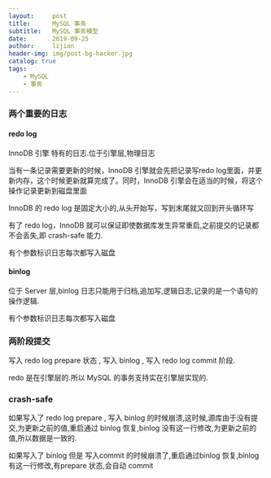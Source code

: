 ```yaml
---
layout:     post
title:      MySQL 事务
subtitle:   MySQL 事务模型
date:       2019-09-25
author:     lijian
header-img: img/post-bg-hacker.jpg
catalog: true
tags:
    - MySQL
    - 事务
---
```


### 两个重要的日志

#### redo log

InnoDB 引擎 特有的日志.位于引擎层,物理日志

当有一条记录需要更新的时候，InnoDB 引擎就会先把记录写redo log里面，并更新内存，这个时候更新就算完成了。同时，InnoDB 引擎会在适当的时候，将这个操作记录更新到磁盘里面
                  
InnoDB 的 redo log 是固定大小的,从头开始写，写到末尾就又回到开头循环写

有了 redo log，InnoDB 就可以保证即使数据库发生异常重启,之前提交的记录都不会丢失,即 crash-safe 能力.
                                    
有个参数标识日志每次都写入磁盘      
                              

#### binlog

位于 Server 层,binlog 日志只能用于归档,追加写,逻辑日志,记录的是一个语句的操作逻辑.

          
有个参数标识日志每次都写入磁盘

### 两阶段提交

写入 redo log prepare 状态 , 写入 binlog , 写入 redo log commit 阶段.

redo 是在引擎层的.所以 MySQL 的事务支持实在引擎层实现的.

### crash-safe

如果写入了 redo log prepare , 写入 binlog 的时候崩溃,这时候,源库由于没有提交,为更新之前的值,重启通过 binlog 恢复,binlog 没有这一行修改,为更新之前的值,所以数据是一致的.

如果写入了 binlog 但是 写入commit 的时候崩溃了,重启通过binlog 恢复,binlog 有这一行修改,有prepare 状态,会自动 commit 


            

